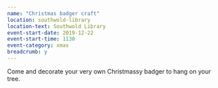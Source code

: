 ```yaml
---
name: "Christmas badger craft"
location: southwold-library
location-text: Southwold Library
event-start-date: 2019-12-22
event-start-time: 1130
event-category: xmas
breadcrumb: y
---
```


Come and decorate your very own Christmassy badger to hang on your tree.
